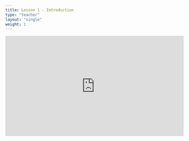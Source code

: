 ```yaml
---
title: Lesson 1 - Introduction 
type: "teacher" 
layout: "single"
weight: 1
---
```


<iframe width="560" height="315" src="https://www.youtube.com/embed/QQewdCJTcIU" frameborder="0" allow="autoplay; encrypted-media" allowfullscreen></iframe>